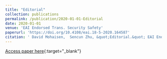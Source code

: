 ```yaml
---
title: "Editorial"
collection: publications
permalink: /publication/2020-01-01-Editorial
date: 2020-01-01
venue: 'EAI Endorsed Trans. Security Safety'
paperurl: 'https://doi.org/10.4108/eai.18-5-2020.164587'
citation: ' David Mohaisen,  Sencun Zhu, &quot;Editorial.&quot; EAI Endorsed Trans. Security Safety, 2020.'
---
```

[Access paper here](https://doi.org/10.4108/eai.18-5-2020.164587){:target="_blank"}
